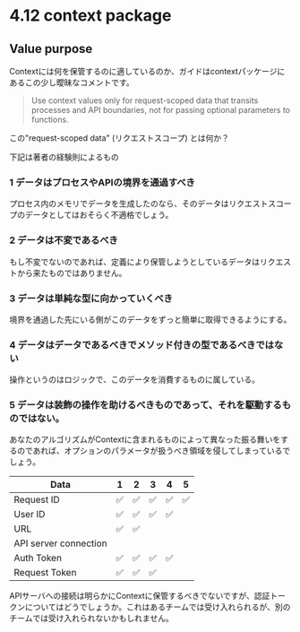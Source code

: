 # 4.12 context package

## Value purpose

Contextには何を保管するのに適しているのか、ガイドはcontextパッケージにあるこの少し曖昧なコメントです。

> Use context values only for request-scoped data that transits
> processes and API boundaries, not for passing optional parameters to
> functions.

この"request-scoped data" (リクエストスコープ) とは何か？

下記は著者の経験則によるもの

### 1 データはプロセスやAPIの境界を通過すべき

プロセス内のメモリでデータを生成したのなら、そのデータはリクエストスコープのデータとしてはおそらく不適格でしょう。

### 2 データは不変であるべき

もし不変でないのであれば、定義により保管しようとしているデータはリクエストから来たものではありません。

### 3 データは単純な型に向かっていくべき

境界を通過した先にいる側がこのデータをずっと簡単に取得できるようにする。

### 4 データはデータであるべきでメソッド付きの型であるべきではない

操作というのはロジックで、このデータを消費するものに属している。

### 5 データは装飾の操作を助けるべきものであって、それを駆動するものではない。

あなたのアルゴリズムがContextに含まれるものによって異なった振る舞いをするのであれば、オプションのパラメータが扱うべき領域を侵してしまっているでしょう。

|Data|1|2|3|4|5|
|-------|------|------|------|------|------|
|Request ID|✅|✅|✅|✅|✅|
|User ID|✅|✅|✅|✅||
|URL|✅|✅||||
|API server connection||||||
|Auth Token|✅|✅|✅|✅||
|Request Token|✅|✅|✅|||

APIサーバへの接続は明らかにContextに保管するべきでないですが、認証トークンについてはどうでしょうか。これはあるチームでは受け入れられるが、別のチームでは受け入れられないかもしれません。